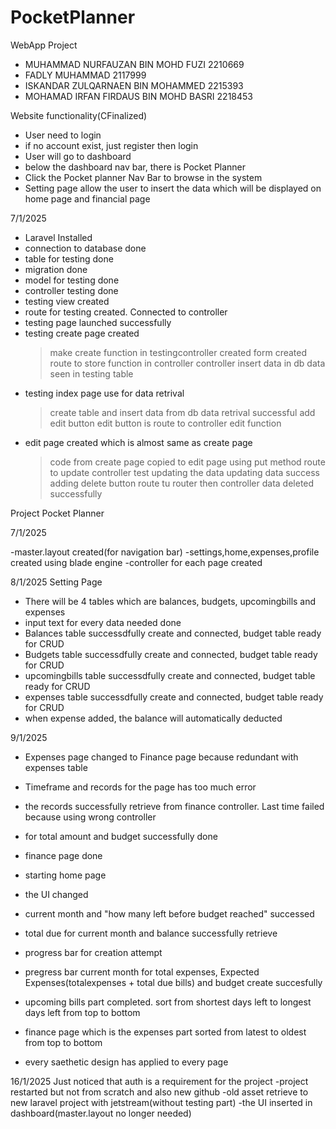 # PocketPlanner
WebApp Project
- MUHAMMAD NURFAUZAN BIN MOHD FUZI 2210669
- FADLY MUHAMMAD 2117999
- ISKANDAR ZULQARNAEN BIN MOHAMMED 2215393
- MOHAMAD IRFAN FIRDAUS BIN MOHD BASRI 2218453	

Website functionality(CFinalized)
- User need to login
- if no account exist, just register then login
- User will go to dashboard
- below the dashboard nav bar, there is Pocket Planner
- Click the Pocket planner Nav Bar to browse in the system
- Setting page allow the user to insert the data which will be displayed on home page and financial page

7/1/2025 
- Laravel Installed
- connection to database done
- table for testing done
- migration done
- model for testing done
- controller testing done
- testing view created
- route for testing created. Connected to controller
- testing page launched successfully
- testing create page created
    >make create function in testingcontroller created
    >form created
    >route to store function in controller
    >controller insert data in db
    >data seen in testing table
- testing index page use for data retrival
    >create table and insert data from db
    >data retrival successful
    >add edit button
    >edit button is route to controller edit function
- edit page created which is almost same as create page
    >code from create page copied to edit page
    >using put method
    >route to update controller
    >test updating the data
    >updating data success
    >adding delete button 
    >route tu router then controller
    >data deleted successfully

Project Pocket Planner

7/1/2025

-master.layout created(for navigation bar)
-settings,home,expenses,profile created using blade engine
-controller for each page created

8/1/2025
Setting Page

- There will be 4 tables which are balances, budgets, upcomingbills and expenses
- input text for every data needed done
- Balances table successdfully create and connected, budget table ready for CRUD
- Budgets table successdfully create and connected, budget table ready for CRUD
- upcomingbills table successdfully create and connected, budget table ready for CRUD
- expenses table successdfully create and connected, budget table ready for CRUD
- when expense added, the balance will automatically deducted

9/1/2025

- Expenses page changed to Finance page because redundant with expenses table
- Timeframe and records for the page has too much error
- the records successfully retrieve from finance controller. Last time failed because using wrong controller
- for total amount and budget successfully done
- finance page done

- starting home page
- the UI changed
- current month and "how many left before budget reached" successed
- total due for current month and balance successfully retrieve
- progress bar for creation attempt
- pregress bar current month for total expenses, Expected Expenses(totalexpenses + total due bills) and budget create succesfully
- upcoming bills part completed. sort from shortest days left to longest days left from top to bottom

- finance page which is the expenses part sorted from latest to oldest from top to bottom

- every saethetic design has applied to every page

16/1/2025
Just noticed that auth is a requirement for the project
-project restarted but not from scratch and also new github
-old asset retrieve to new laravel project with jetstream(without testing part)
-the UI inserted in dashboard(master.layout no longer needed)





